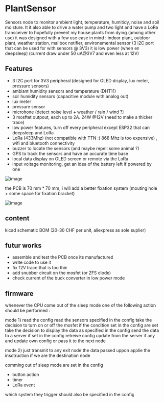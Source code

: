 # PlantSensor
Sensors node to monitor ambient light, temperature, humitidy, noise and soil moisture.
It it also able to drive a water pump and two light and have a LoRa transceiver to hopefully prevent my house plants from dying (among other use)
it was designed with a few use case in mind : indoor plant, outdoor plant, weather station, mailbox notifier, environemental sensor (3 I2C port that can be used for with sensors @ 3V3)
it is low power (when en deepsleep) (current draw under 50 uA@3V7 and even less at 12V)

## Features
- 3 I2C port for 3V3 peripheral (designed for OLED display, lux meter, pressure sensors)
- ambiant humidity sensors and temperature (DHT11)
- soil humidity sensors (capacitive module with analog out)
- lux meter
- pressure sensor
- microhone (detect noise level + weather / rain / wind ?)
- 3 mosftet outpout, each up to 2A. 24W @12V (need to make a thicker trace)
- low power features, turn off every peripheral except ESP32 that can deepsleep and LoRa
- LoRa (433Mhz) (not compatible with TTN :( 868 Mhz is too expensive) , wifi and bluetooth connectivity
- buzzer to locate the sensors (and maybe repell some animal ?)
- GPS to track the sensors and have an accurate time base
- local data display on OLED screen or remote via the LoRa
- input voltage monitoring, get an idea of the battery left if powered by one

![image](https://user-images.githubusercontent.com/15912256/173457969-1ef0dad0-d3d3-4e9f-94d5-d504dadfc579.png)

the PCB is 70 mm * 70 mm, i will add a better fixation system (mouting hole + some space for fixation bracket)

![image](https://user-images.githubusercontent.com/15912256/173710470-190e3228-3d07-4be2-9e39-55b368796fda.png)

## content
kicad schematic
BOM (20-30 CHF per unit, aliexpress as sole suplier)

## futur works
- assemble and test the PCB once its manufactured
- write code to use it
- fix 12V trace that is too thin
- add snubber circuit on the mosfet (or ZFS diode)
- check current of the buck converter in low power mode

## firmware 
whenever the CPU come out of the sleep mode one of the following action should be performed :

mode 1)
read the config
read the sensors specified in the config
take the decision to turn on or off the mosfet if the condition set in the config are set
take the decision to display the data as specified in the config
send the data to a server if set in the config
retreive config update from the server if any and update own config or pass it to the next node

mode 2)
just transmit to any exit node the data passed uppon
applie the insctruction if we are the destination node

comming out of sleep mode are set in the config
- button action
- timer
- LoRa event

which system they trigger should also be specified in the config
